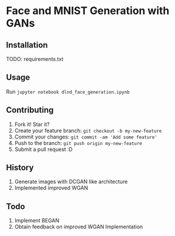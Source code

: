 # Face and MNIST Generation with GANs

## Installation

TODO: requirements.txt

## Usage

Run `jupyter notebook dlnd_face_generation.ipynb`


## Contributing

1. Fork it! Star it?
2. Create your feature branch: `git checkout -b my-new-feature`
3. Commit your changes: `git commit -am 'Add some feature'`
4. Push to the branch: `git push origin my-new-feature`
5. Submit a pull request :D

## History

1. Generate images with DCGAN like architecture
2. Implemented improved WGAN

## Todo

1. Implement BEGAN
2. Obtain feedback on improved WGAN Implementation
